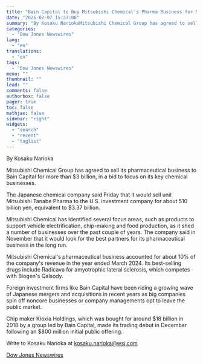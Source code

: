 ```yaml
---
title: "Bain Capital to Buy Mitsubishi Chemical's Pharma Business for More Than $3 Billion"
date: "2025-02-07 15:37:00"
summary: "By Kosaku NariokaMitsubishi Chemical Group has agreed to sell its pharmaceutical business to Bain Capital for more than $3 billion, in a bid to focus on its key chemical businesses.The Japanese chemical company said Friday that it would sell unit Mitsubishi Tanabe Pharma to the U.S. investment company for about..."
categories:
  - "Dow Jones Newswires"
lang:
  - "en"
translations:
  - "en"
tags:
  - "Dow Jones Newswires"
menu: ""
thumbnail: ""
lead: ""
comments: false
authorbox: false
pager: true
toc: false
mathjax: false
sidebar: "right"
widgets:
  - "search"
  - "recent"
  - "taglist"
---
```


By Kosaku Narioka

Mitsubishi Chemical Group has agreed to sell its pharmaceutical business to Bain Capital for more than $3 billion, in a bid to focus on its key chemical businesses.

The Japanese chemical company said Friday that it would sell unit Mitsubishi Tanabe Pharma to the U.S. investment company for about 510 billion yen, equivalent to $3.37 billion.

Mitsubishi Chemical has identified several focus areas, such as products to support vehicle electrification, chip-making and food production, as it shed a number of businesses over the past couple of years. The company said in November that it would look for the best partners for its pharmaceutical business in the long run.

Mitsubishi Chemical's pharmaceutical business accounted for about 10% of the company's revenue in the year ended March 2024. Its best-selling drugs include Radicava for amyotrophic lateral sclerosis, which competes with Biogen's Qalsody.

Foreign investment firms like Bain Capital have been riding a growing wave of Japanese mergers and acquisitions in recent years as big companies spin off noncore businesses or company managements opt to leave the public market.

Chip maker Kioxia Holdings, which was bought for around $18 billion in 2018 by a group led by Bain Capital, made its trading debut in December following an $800 million initial public offering.

Write to Kosaku Narioka at kosaku.narioka@wsj.com

[Dow Jones Newswires](https://www.tradingview.com/news/DJN_DN20250207002997:0-bain-capital-to-buy-mitsubishi-chemical-s-pharma-business-for-more-than-3-billion/)

